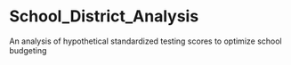 # School_District_Analysis
An analysis of hypothetical standardized testing scores to optimize school budgeting

